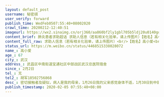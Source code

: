 ```yaml
---
layout: default_post
username: 秘密祺
user_verify: forward
publish_time: WedFeb0507:55:40+08002020
crawl_time: 20200212-12:40:51
imageurl: https://wx2.sinaimg.cn/orj360/aa860bf2ly1gbl705b5ldj20u0140gq6.jpg,https://wx1.sinaimg.cn/orj360/aa860bf2ly1gbl707t8uqj20u0140dj9.jpg,https://wx1.sinaimg.cn/orj360/aa860bf2ly1gbl70anumoj21400u077s.jpg,https://wx4.sinaimg.cn/orj360/aa860bf2ly1gbl70cnv4ij20u0140wi3.jpg
content_brief: 肺炎患者求助超话 求助人信息（若有相关化验单，请上传图片）【姓名】高小爱【年龄】67【所在城市】武汉【所在小区、社区】武昌区中南街道宝通社区中部战区武汉总医院宿舍【患病时间】2月2日【联系方式】无【其他紧急联系人】胡军18502756868【病情描述】密切接触者及疑似，病人是我的母亲 ...全文
content_full_raw: 求助人信息（若有相关化验单，请上传图片）<br/>【姓名】高小爱<br/>【年龄】67<br/>【所在城市】武汉<br/>【所在小区、社区】武昌区中南街道宝通社区中部战区武汉总医院宿舍<br/>【患病时间】2月2日<br/>【联系方式】无<br/>【其他紧急联系人】胡军18502756868<br/>【病情描述】密切接触者及疑似，病人是我的母亲，1月26日我的父亲感觉身体不适，1月30日到中部战区武汉总医院验血，ct显示肺炎，但不是定点医院无法做核酸检测，1月31日自行到武汉七医院排队候诊，医生检测说是有八九是冠状肺炎，且已经到重度，呼吸出现困难，但核酸检测要预约，无病床收治，只能打针后自行回家隔离，2月3号通过朋友帮助入住六医院，但是入院后情况不好。1月26日到1月30号之间父亲和母亲并未隔离，一直是一起生活，2月1日开始母亲开始发烧，2月4日体温到38.9度，乏力，腹泻，2月4日晚到武汉总医院急诊验血，ct，右肺及左肺下叶感染性病变，右肺中叶及左肺上叶慢性炎症，纤维状。医院无法打针，无法做核酸检测，最后开药回家。我母亲两次中风，身体行动不便，无法坚持长时间的走动，无法坚持自己去排队打针，去预约检测。希望能帮助她联系医院收治检测。
status_url: https://m.weibo.cn/status/4468515338028072
name_: 高小爱
age_: 67
city_: 武汉
address_: 武昌区中南街道宝通社区中部战区武汉总医院宿舍
since_: 2月2日
tel_: 无
tel2_: 胡军18502756868
desc_: 密切接触者及疑似，病人是我的母亲，1月26日我的父亲感觉身体不适，1月30日到中部战区武汉总医院验血，ct显示肺炎，但不是定点医院无法做核酸检测，1月31日自行到武汉七医院排队候诊，医生检测说是有八九是冠状肺炎，且已经到重度，呼吸出现困难，但核酸检测要预约，无病床收治，只能打针后自行回家隔离，2月3号通过朋友帮助入住六医院，但是入院后情况不好。1月26日到1月30号之间父亲和母亲并未隔离，一直是一起生活，2月1日开始母亲开始发烧，2月4日体温到38.9度，乏力，腹泻，2月4日晚到武汉总医院急诊验血，ct，右肺及左肺下叶感染性病变，右肺中叶及左肺上叶慢性炎症，纤维状。医院无法打针，无法做核酸检测，最后开药回家。我母亲两次中风，身体行动不便，无法坚持长时间的走动，无法坚持自己去排队打针，去预约检测。希望能帮助她联系医院收治检测。
publish_timestamp: 2020-02-05 07:55:40+08:00
---
```

